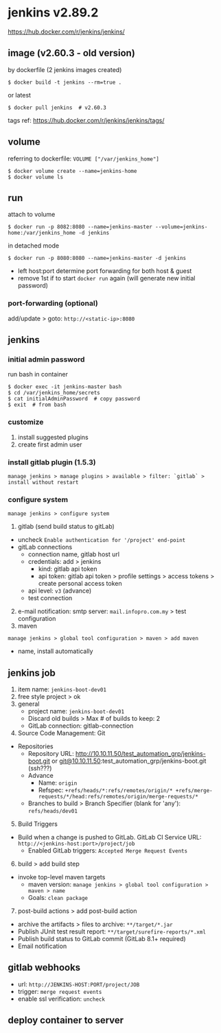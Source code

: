 # jenkins v2.89.2
https://hub.docker.com/r/jenkins/jenkins/

## image (v2.60.3 - old version)
by dockerfile (2 jenkins images created)
```
$ docker build -t jenkins --rm=true .
```
or latest
```
$ docker pull jenkins  # v2.60.3
```
tags ref: https://hub.docker.com/r/jenkins/jenkins/tags/

## volume
referring to dockerfile: `VOLUME ["/var/jenkins_home"]`
```
$ docker volume create --name=jenkins-home
$ docker volume ls
```

## run
attach to volume
```
$ docker run -p 8082:8080 --name=jenkins-master --volume=jenkins-home:/var/jenkins_home -d jenkins
```
in detached mode
```
$ docker run -p 8080:8080 --name=jenkins-master -d jenkins
```
* left host:port determine port forwarding for both host & guest
* remove 1st if to start `docker run` again (will generate new initial password)

### port-forwarding (optional)
add/update > goto: `http://<static-ip>:8080`

## jenkins
### initial admin password
run bash in container
```
$ docker exec -it jenkins-master bash
$ cd /var/jenkins_home/secrets
$ cat initialAdminPassword  # copy password
$ exit  # from bash
```
### customize
1. install suggested plugins
2. create first admin user

### install gitlab plugin (1.5.3)
```
manage jenkins > manage plugins > available > filter: `gitlab` > install without restart
```

### configure system
```
manage jenkins > configure system
```

1. gitlab (send build status to gitLab)
  - uncheck `Enable authentication for '/project' end-point`
  - gitLab connections
    - connection name, gitlab host url
    - credentials: add > jenkins
      - kind: gitlab api token
      - api token: gitlab api token > profile settings > access tokens > create personal access token
    - api level: `v3` (advance)
    - test connection
2. e-mail notification: smtp server: `mail.infopro.com.my` > test configuration
3. maven
```
manage jenkins > global tool configuration > maven > add maven
```
 - name, install automatically

## jenkins job
1. item name: `jenkins-boot-dev01`
2. free style project > ok
3. general
   - project name: `jenkins-boot-dev01`
   - Discard old builds > Max # of builds to keep: 2
   - GitLab connection: gitlab-connection
4. Source Code Management: Git
- Repositories
  - Repository URL: http://10.10.11.50/test_automation_grp/jenkins-boot.git or git@10.10.11.50:test_automation_grp/jenkins-boot.git (ssh???)
  - Advance
    - Name: `origin`
    - Refspec: `+refs/heads/*:refs/remotes/origin/* +refs/merge-requests/*/head:refs/remotes/origin/merge-requests/*`
  - Branches to build > Branch Specifier (blank for 'any'): `refs/heads/dev01`
5. Build Triggers
  - Build when a change is pushed to GitLab. GitLab CI Service URL: `http://<jenkins-host:port>/project/job`
    - Enabled GitLab triggers: `Accepted Merge Request Events`
6. build > add build step
  - invoke top-level maven targets
    - maven version: `manage jenkins > global tool configuration > maven > name`
    - Goals: `clean package`
7. post-build actions > add post-build action
  - archive the artifacts > files to archive: `**/target/*.jar`
  - Publish JUnit test result report: `**/target/surefire-reports/*.xml`
  - Publish build status to GitLab commit (GitLab 8.1+ required)
  - Email notification

## gitlab webhooks
- url: `http://JENKINS-HOST:PORT/project/JOB`
- trigger: `merge request events`
- enable ssl verification: `uncheck`

## deploy container to server
